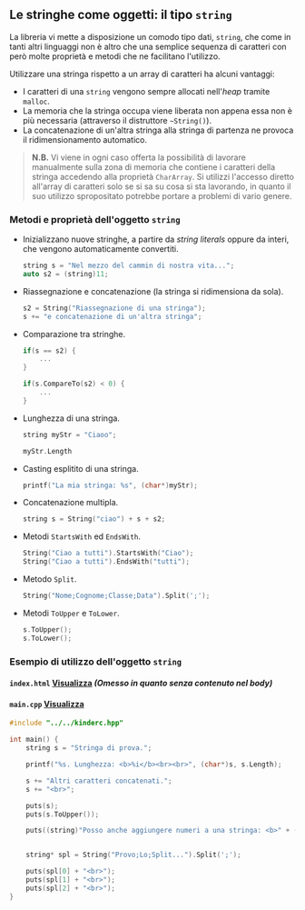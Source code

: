 ## Le stringhe come oggetti: il tipo `string`

La libreria vi mette a disposizione un comodo tipo dati, `string`, che come in tanti altri linguaggi non è altro che una semplice sequenza di caratteri con però molte proprietà e metodi che ne facilitano l'utilizzo.

Utilizzare una stringa rispetto a un array di caratteri ha alcuni vantaggi:
- I caratteri di una `string` vengono sempre allocati nell'*heap* tramite `malloc`.
- La memoria che la stringa occupa viene liberata non appena essa non è più necessaria (attraverso il distruttore `~String()`).
- La concatenazione di un'altra stringa alla stringa di partenza ne provoca il ridimensionamento automatico.

> **N.B.** Vi viene in ogni caso offerta la possibilità di lavorare manualmente sulla zona di memoria che contiene i caratteri della stringa accedendo alla proprietà `CharArray`. Si utilizzi l'accesso diretto all'array di caratteri solo se si sa su cosa si sta lavorando, in quanto il suo utilizzo spropositato potrebbe portare a problemi di vario genere.

### Metodi e proprietà dell'oggetto `string`

-   Inizializzano nuove stringhe, a partire da *string literals* oppure da interi, che vengono automaticamente convertiti.
    ```cpp
    string s = "Nel mezzo del cammin di nostra vita...";
    auto s2 = (string)11;
    ```

-   Riassegnazione e concatenazione (la stringa si ridimensiona da sola).
    ```cpp
    s2 = String("Riassegnazione di una stringa");
    s += "e concatenazione di un'altra stringa";
    ```

-   Comparazione tra stringhe.
    ```cpp
    if(s == s2) {
        ...
    }

    if(s.CompareTo(s2) < 0) {
        ...
    }
    ```

-   Lunghezza di una stringa.  
    ```cpp
    string myStr = "Ciaoo";

    myStr.Length
    ```
-   Casting esplitito di una stringa.
    ```cpp
    printf("La mia stringa: %s", (char*)myStr);
    ```
-   Concatenazione multipla.
    ```cpp
    string s = String("ciao") + s + s2;
    ```
-   Metodi `StartsWith` ed `EndsWith`.
    ```cpp
    String("Ciao a tutti").StartsWith("Ciao");
    String("Ciao a tutti").EndsWith("tutti");
    ```
-   Metodo `Split`.
    ```cpp
    String("Nome;Cognome;Classe;Data").Split(';');
    ```
-   Metodi `ToUpper` e `ToLower`.
    ```cpp
    s.ToUpper();
    s.ToLower();
    ```

### Esempio di utilizzo dell'oggetto `string`

#### **`index.html`** [Visualizza](../../examples/08-strings/index.html) *(Omesso in quanto senza contenuto nel body)*

#### **`main.cpp`** [Visualizza](../../examples/08-strings/main.cpp)
```cpp
#include "../../kinderc.hpp"

int main() {
    string s = "Stringa di prova.";

    printf("%s. Lunghezza: <b>%i</b><br><br>", (char*)s, s.Length);

    s += "Altri caratteri concatenati.";
    s += "<br>";

    puts(s);
    puts(s.ToUpper());

    puts((string)"Posso anche aggiungere numeri a una stringa: <b>" + (string)25 + "</b><br><br>");


    string* spl = String("Provo;Lo;Split...").Split(';');

    puts(spl[0] + "<br>");
    puts(spl[1] + "<br>");
    puts(spl[2] + "<br>");
}
```